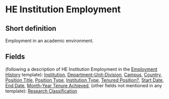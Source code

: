 # HE Institution Employment
## Short definition
Employment in an academic environment.
## Fields
(following a description of HE Institution Employment in the [Employment History](../Templates/Employment%20History.md) template):
[Institution](../Object-Fields/HE%20Institution%20Employment/Institution.md),
[Department-Unit-Division](../Object-Fields/HE%20Institution%20Employment/Department-Unit-Division.md),
[Campus](../Object-Fields/HE%20Institution%20Employment/Campus.md),
[Country](../Object-Fields/HE%20Institution%20Employment/Country.md),
[Position Title](../Object-Fields/HE%20Institution%20Employment/Position%20Title.md),
[Position Type](../Object-Fields/HE%20Institution%20Employment/Position%20Type.md),
[Institution Type](../Object-Fields/HE%20Institution%20Employment/Institution%20Type.md),
[Tenured Position?](../Object-Fields/HE%20Institution%20Employment/Tenured%20Position.md),
[Start Date](../Object-Fields/HE%20Institution%20Employment/Start%20Date.md),
[End Date](../Object-Fields/HE%20Institution%20Employment/End%20Date.md),
[Month-Year Tenure Achieved](../Object-Fields/HE%20Institution%20Employment/Month-Year%20Tenure%20Achieved.md),
(other fields not mentioned in any template):
[Research Classification](../Object-Fields/HE%20Institution%20Employment/Research%20Classification.md)
